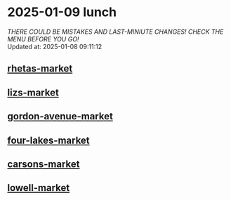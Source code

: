 # 2025-01-09 lunch  
*THERE COULD BE MISTAKES AND LAST-MINIUTE CHANGES! CHECK THE MENU BEFORE YOU GO!*  
Updated at: 2025-01-08 09:11:12  
## [rhetas-market](https://wisc-housingdining.nutrislice.com/menu/rhetas-market/lunch/2025-01-09)  
## [lizs-market](https://wisc-housingdining.nutrislice.com/menu/lizs-market/lunch/2025-01-09)  
## [gordon-avenue-market](https://wisc-housingdining.nutrislice.com/menu/gordon-avenue-market/lunch/2025-01-09)  
## [four-lakes-market](https://wisc-housingdining.nutrislice.com/menu/four-lakes-market/lunch/2025-01-09)  
## [carsons-market](https://wisc-housingdining.nutrislice.com/menu/carsons-market/lunch/2025-01-09)  
## [lowell-market](https://wisc-housingdining.nutrislice.com/menu/lowell-market/lunch/2025-01-09)  
  
